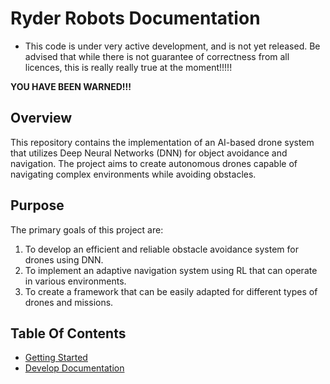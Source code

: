 # Ryder Robots Documentation

* This code is under very active development,  and is not yet released.  Be advised that while there is not guarantee of correctness from all licences,  this is really really true at the moment!!!!!

__YOU HAVE BEEN WARNED!!!__

## Overview

This repository contains the implementation of an AI-based drone system that utilizes Deep Neural 
Networks (DNN) for object avoidance and  navigation. The project aims to create autonomous drones 
capable of navigating complex environments while avoiding obstacles.

## Purpose

The primary goals of this project are:

1. To develop an efficient and reliable obstacle avoidance system for drones using DNN.
2. To implement an adaptive navigation system using RL that can operate in various environments.
3. To create a framework that can be easily adapted for different types of drones and missions.


## Table Of Contents

- [Getting Started](docs/getting_started.md)
- [Develop Documentation](docs/developer/README)
